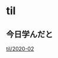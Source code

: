 # til

## 今日学んだと

[til/2020\-02](https://github.com/tokiohamamatsu/til/blob/master/tir/2020-02.md/#14)